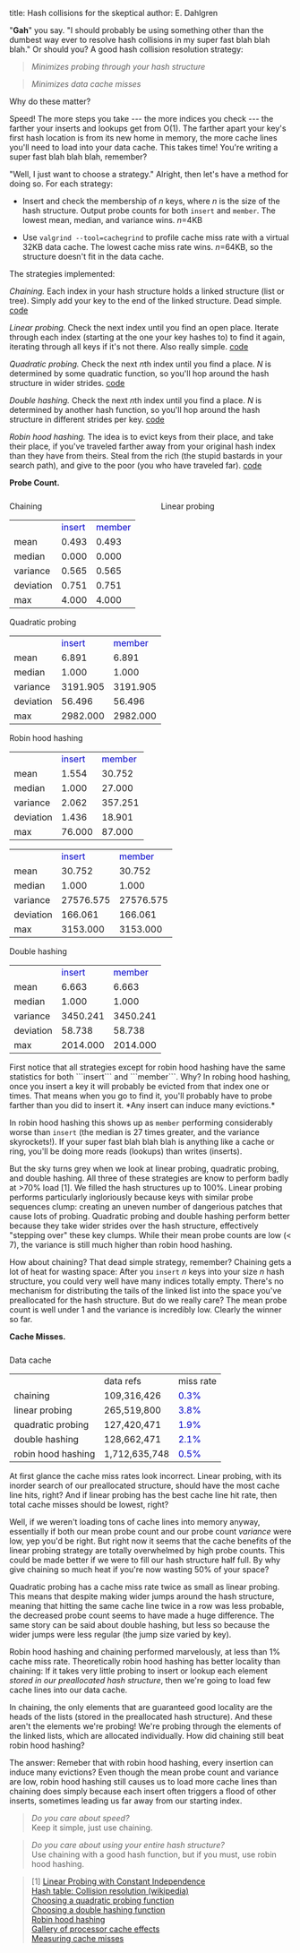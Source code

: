 title: Hash collisions for the skeptical
author: E. Dahlgren

"**Gah**" you say.  "I should probably be using something other than the dumbest way ever to resolve hash collisions in my super fast blah blah blah."  Or should you?  A good hash collision resolution strategy:

>*Minimizes probing through your hash structure*

>*Minimizes data cache misses*

Why do these matter?

Speed!  The more steps you take --- the more indices you check --- the farther your inserts and lookups get from O(1).  The farther apart your key's first hash location is from its new home in memory, the more cache lines you'll need to load into your data cache.  This takes time!  You're writing a super fast blah blah blah, remember?

"Well, I just want to choose a strategy."  Alright, then let's have a method for doing so.  For each strategy:

* Insert and check the membership of *n* keys, where *n* is the size of the hash structure.  Output probe counts for both ```insert``` and ```member```.  The lowest mean, median, and variance wins. *n*=4KB

* Use ```valgrind --tool=cachegrind``` to profile cache miss rate with a virtual 32KB data cache.  The lowest cache miss rate wins. *n*=64KB, so the structure doesn't fit in the data cache.

The strategies implemented:

*Chaining.*  Each index in your hash structure holds a linked structure (list or tree).  Simply add your key to the end of the linked structure.  Dead simple. [code](https://github.com/edahlgren/collisiontest/blob/master/chaining.c)

*Linear probing.*  Check the next index until you find an open place.  Iterate through each index (starting at the one your key hashes to) to find it again, iterating through all keys if it's not there.  Also really simple. [code](https://github.com/edahlgren/collisiontest/blob/master/linear.c)

*Quadratic probing.*  Check the next *n*th index until you find a place.  *N* is determined by some quadratic function, so you'll hop around the hash structure in wider strides. [code](https://github.com/edahlgren/collisiontest/blob/master/quadratic.c)

*Double hashing.*  Check the next *n*th index until you find a place.  *N* is determined by another hash function, so you'll hop around the hash structure in different strides per key. [code](https://github.com/edahlgren/collisiontest/blob/master/double.c)

*Robin hood hashing.*  The idea is to evict keys from their place, and take their place, if you've traveled farther away from your original hash index than they have from theirs.  Steal from the rich (the stupid bastards in your search path), and give to the poor (you who have traveled far). [code](https://github.com/edahlgren/collisiontest/blob/master/robinhood.c)

**Probe Count.**

<div style="display:block; margin-top: 25px; margin-left:auto; margin-right:auto;">
<div style="display:block; float:left;">
Chaining
<table>
<tr><td></td><td style="color:#0000CC;">insert</td><td style="color:#0000CC;">member</td></tr>
<tr><td>mean</td><td>0.493</td><td>0.493</td></tr>
<tr><td>median</td><td>0.000</td><td>0.000</td></tr>
<tr><td>variance</td><td>0.565</td><td>0.565</td></tr>
<tr><td>deviation</td><td>0.751</td><td>0.751</td></tr>
<tr><td>max</td><td>4.000</td><td>4.000</td></tr>
</table>

Quadratic probing
<table>
<tr><td></td><td style="color:#0000CC;">insert</td><td style="color:#0000CC;">member</td></tr>
<tr><td>mean</td><td>6.891</td><td>6.891</td></tr>
<tr><td>median</td><td>1.000</td><td>1.000</td></tr>
<tr><td>variance</td><td>3191.905</td><td>3191.905</td></tr>
<tr><td>deviation</td><td>56.496</td><td>56.496</td></tr>
<tr><td>max</td><td>2982.000</td><td>2982.000</td></tr>
</table>

Robin hood hashing
<table>
<tr><td></td><td style="color:#0000CC;">insert</td><td style="color:#0000CC;">member</td></tr>
<tr><td>mean</td><td>1.554</td><td>30.752</td></tr>
<tr><td>median</td><td>1.000</td><td>27.000</td></tr>
<tr><td>variance</td><td>2.062</td><td>357.251</td></tr>
<tr><td>deviation</td><td>1.436</td><td>18.901</td></tr>
<tr><td>max</td><td>76.000</td><td>87.000</td></tr>
</table>
</div>

<div style="display:block;">
Linear probing
<table>
<tr><td></td><td style="color:#0000CC;">insert</td><td style="color:#0000CC;">member</td></tr>
<tr><td>mean</td><td>30.752</td><td>30.752</td></tr>
<tr><td>median</td><td>1.000</td><td>1.000</td></tr>
<tr><td>variance</td><td>27576.575</td><td>27576.575</td></tr>
<tr><td>deviation</td><td>166.061</td><td>166.061</td></tr>
<tr><td>max</td><td>3153.000</td><td>3153.000</td></tr>
</table>

Double hashing
<table>
<tr><td></td><td style="color:#0000CC;">insert</td><td style="color:#0000CC;">member</td></tr>
<tr><td>mean</td><td>6.663</td><td>6.663</td></tr>
<tr><td>median</td><td>1.000</td><td>1.000</td></tr>
<tr><td>variance</td><td>3450.241</td><td>3450.241</td></tr>
<tr><td>deviation</td><td>58.738</td><td>58.738</td></tr>
<tr><td>max</td><td>2014.000</td><td>2014.000</td></tr>
</table>
</div>
</div>

<div style="width:500px; display:inline-block;"></div>
First notice that all strategies except for robin hood hashing have the same statistics for both ```insert``` and ```member```.  Why?  In robing hood hashing, once you insert a key it will probably be evicted from that index one or times.  That means when you go to find it, you'll probably have to probe farther than you did to insert it.  *Any insert can induce many evictions.*

In robin hood hashing this shows up as ```member``` performing considerably worse than ```insert``` (the median is 27 times greater, and the variance skyrockets!).  If your super fast blah blah blah is anything like a cache or ring, you'll be doing more reads (lookups) than writes (inserts).

But the sky turns grey when we look at linear probing, quadratic probing, and double hashing.  All three of these strategies are know to perform badly at >70% load [1]. We filled the hash structures up to 100%. Linear probing performs particularly ingloriously because keys with similar probe sequences clump: creating an uneven number of dangerious patches that cause lots of probing.  Quadratic probing and double hashing perform better because they take wider strides over the hash structure, effectively "stepping over" these key clumps.  While their mean probe counts are low (< 7), the variance is still much higher than robin hood hashing.

How about chaining?  That dead simple strategy, remember?  Chaining gets a lot of heat for wasting space: After you ```insert``` *n* keys into your size *n* hash structure, you could very well have many indices totally empty.  There's no mechanism for distributing the tails of the linked list into the space you've preallocated for the hash structure.  But do we really care?  The mean probe count is well under 1 and the variance is incredibly low.  Clearly the winner so far.

**Cache Misses.**

<div style="margin-top:25px;">
Data cache
<table>
<tr><td></td><td>data refs</td><td>miss rate</td></tr>
<tr><td>chaining</td><td>109,316,426</td><td style="color:#0000CC;">0.3%</td</tr>
<tr><td>linear probing</td><td>265,519,800</td><td style="color:#0000CC;">3.8%</td></tr>
<tr><td>quadratic probing</td><td>127,420,471</td><td style="color:#0000CC;">1.9%</td></tr>
<tr><td>double hashing</td><td>128,662,471</td><td style="color:#0000CC;">2.1%</td></tr>
<tr><td>robin hood hashing</td><td>1,712,635,748</td><td style="color:#0000CC;">0.5%</td></tr>
</table>
</div>

At first glance the cache miss rates look incorrect.  Linear probing, with its inorder search of our preallocated structure, should have the most cache line hits, right?  And if linear probing has the best cache line hit rate, then total cache misses should be lowest, right?

Well, if we weren't loading tons of cache lines into memory anyway, essentially if both our mean probe count and our probe count *variance* were low, yep you'd be right.  But right now it seems that the cache benefits of the linear probing strategy are totally overwhelmed by high probe counts.  This could be made better if we were to fill our hash structure half full.  By why give chaining so much heat if you're now wasting 50% of your space?

Quadratic probing has a cache miss rate twice as small as linear probing.  This means that despite making wider jumps around the hash structure, meaning that hitting the same cache line twice in a row was less probable, the decreased probe count seems to have made a huge difference.  The same story can be said about double hashing, but less so because the wider jumps were less regular (the jump size varied by key).

Robin hood hashing and chaining performed marvelously, at less than 1% cache miss rate.  Theoretically robin hood hashing has better locality than chaining: If it takes very little probing to insert or lookup each element *stored in our preallocated hash structure*, then we're going to load few cache lines into our data cache.

In chaining, the only elements that are guaranteed good locality are the heads of the lists (stored in the preallocated hash structure).  And these aren't the elements we're probing!  We're probing through the elements of the linked lists, which are allocated individually.  How did chaining still beat robin hood hashing?

The answer: Remeber that with robin hood hashing, every insertion can induce many evictions?  Even though the mean probe count and variance are low, robin hood hashing still causes us to load more cache lines than chaining does simply because each insert often triggers a flood of other inserts, sometimes leading us far away from our starting index.

>*Do you care about speed?*<br>
>Keep it simple, just use chaining.

>*Do you care about using your entire hash structure?*<br>
>Use chaining with a good hash function, but if you must, use robin hood hashing.

>[1] [Linear Probing with Constant Independence](http://www.it-c.dk/people/pagh/papers/linear.pdf)<br>
>[Hash table: Collision resolution (wikipedia)](http://en.wikipedia.org/wiki/Hash_table#Collision_resolution)<br>
>[Choosing a quadratic probing function](http://stackoverflow.com/a/2349774/1672086)<br>
>[Choosing a double hashing function](http://en.wikipedia.org/wiki/Double_hashing)<br>
>[Robin hood hashing](http://sebastiansylvan.com/2013/05/08/robin-hood-hashing-should-be-your-default-hash-table-implementation)<br>
>[Gallery of processor cache effects](http://igoro.com/archive/gallery-of-processor-cache-effects/)<br>
>[Measuring cache misses](http://csqlcache.wordpress.com/2008/08/25/measuring-cache-misses/)
